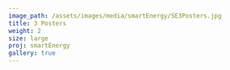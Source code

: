 ```yaml
---
image_path: /assets/images/media/smartEnergy/SE3Posters.jpg
title: 3 Posters
weight: 2
size: large
proj: smartEnergy
gallery: true
---
```

